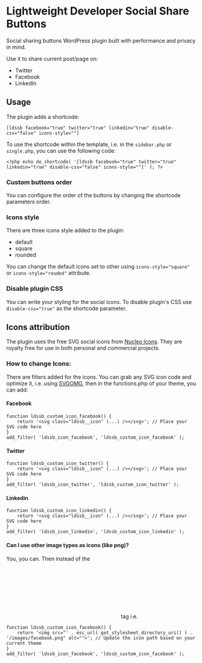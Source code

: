 # Lightweight Developer Social Share Buttons
Social sharing buttons WordPress plugin built with performance and privacy in mind. 

Use it to share current post/page on:
* Twitter
* Facebook
* LinkedIn

## Usage
The plugin adds a shortcode:
```
[ldssb facebook="true" twitter="true" linkedin="true" disable-css="false" icons-style=""]
```

To use the shortcode within the template, i.e. in the `sidebar.php` or `single.php`, you can use the following code:
```
<?php echo do_shortcode( '[ldssb facebook="true" twitter="true" linkedin="true" disable-css="false" icons-style=""]' ); ?>
```

### Custom buttons order
You can configure the order of the buttons by changing the shortcode parameters order.

### Icons style
There are three icons style added to the plugin:
* default
* square
* rounded

You can change the default icons set to other using `icons-style="square"` or `icons-style="rouded"` attribute.

### Disable plugin CSS
You can write your styling for the social icons. To disable plugin's CSS use `disable-css="true"` as the shortcode parameter.

## Icons attribution
The plugin uses the free SVG social icons from [Nucleo Icons](https://nucleoapp.com/). They are royalty free for use in both personal and commercial projects.

### How to change Icons:
There are filters added for the icons. You can grab any SVG icon code and optimize it, i.e. using [SVGOMG](https://jakearchibald.github.io/svgomg/), then in the functions.php of your theme, you can add:


#### Facebook
```
function ldssb_custom_icon_facebook() {
    return '<svg class="ldssb__icon" (...) /></svg>'; // Place your SVG code here
}
add_filter( 'ldssb_icon_facebook', 'ldssb_custom_icon_facebook' );
```


#### Twitter
```
function ldssb_custom_icon_twitter() {
    return '<svg class="ldssb__icon" (...) /></svg>'; // Place your SVG code here
}
add_filter( 'ldssb_icon_twitter', 'ldssb_custom_icon_twitter' );
```

#### Linkedin
```
function ldssb_custom_icon_linkedin() {
    return '<svg class="ldssb__icon" (...) /></svg>'; // Place your SVG code here
}
add_filter( 'ldssb_icon_linkedin', 'ldssb_custom_icon_linkedin' );
```

#### Can I use other image types as icons (like png)?
You, you can. Then instead of the <svg> code you need to return full <img> tag i.e.
```
function ldssb_custom_icon_facebook() {
    return '<img src="' . esc_url( get_stylesheet_directory_uri() ) . '/images/facebook.png" alt="">'; // Update the icon path based on your current theme
}
add_filter( 'ldssb_icon_facebook', 'ldssb_custom_icon_facebook' );
```


